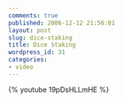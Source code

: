 ```yaml
---
comments: true
published: 2006-12-12 21:56:01
layout: post
slug: dice-staking
title: Dice Staking
wordpress_id: 31
categories:
- video
---
```


{% youtube 19pDsHLLmHE %}
